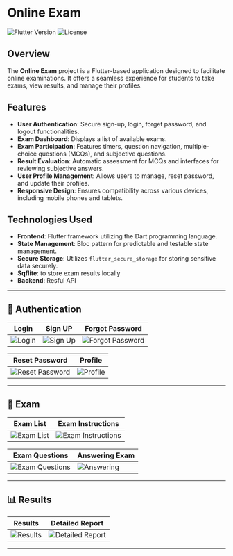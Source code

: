 # Online Exam

![Flutter Version](https://img.shields.io/badge/Flutter-v3.27.0-blue)
![License](https://img.shields.io/badge/License-MIT-green)

## Overview

The **Online Exam** project is a Flutter-based application designed to facilitate online examinations. It offers a seamless experience for students to take exams, view results, and manage their profiles.

## Features

- **User Authentication**: Secure sign-up, login, forget password, and logout functionalities.
- **Exam Dashboard**: Displays a list of available exams.
- **Exam Participation**: Features timers, question navigation, multiple-choice questions (MCQs), and subjective questions.
- **Result Evaluation**: Automatic assessment for MCQs and interfaces for reviewing subjective answers.
- **User Profile Management**: Allows users to manage, reset password, and update their profiles.
- **Responsive Design**: Ensures compatibility across various devices, including mobile phones and tablets.

## Technologies Used

- **Frontend**: Flutter framework utilizing the Dart programming language.
- **State Management**: Bloc pattern for predictable and testable state management.
- **Secure Storage**: Utilizes `flutter_secure_storage` for storing sensitive data securely.
- **Sqflite**: to store exam results locally
- **Backend**: Resful API
---

## 🔐 Authentication  

| Login | Sign UP | Forgot Password |
|--------|--------|----------------|
| ![Login](https://github.com/user-attachments/assets/73957d8c-cd23-402c-8192-c9c54dfda4a9) | ![Sign Up](https://github.com/user-attachments/assets/f5a32720-8d78-4415-a1ee-a45579fd645f) | ![Forgot Password](https://github.com/user-attachments/assets/dc29a2b6-94c3-4f7c-bb46-59150f4dd89c) |

| Reset Password | Profile |
|---------------|---------|
| ![Reset Password](https://github.com/user-attachments/assets/dc29a2b6-94c3-4f7c-bb46-59150f4dd89c) | ![Profile](https://github.com/user-attachments/assets/f545eaf9-0350-44aa-abb4-7cac6a2e0f05) |

---

## 📝 Exam  

| Exam List | Exam Instructions |
|-----------|------------------|
| ![Exam List](https://github.com/user-attachments/assets/30f87309-b13d-4d92-92ac-90d2992161ca) | ![Exam Instructions](https://github.com/user-attachments/assets/ec200393-8093-4f11-a6b1-cac4eaf5f0d0) |

| Exam Questions | Answering Exam |
|---------------|---------------|
| ![Exam Questions](https://github.com/user-attachments/assets/1d9ea74c-1dd0-4dc6-8a8d-45fd092e7242) | ![Answering](https://github.com/user-attachments/assets/23278abd-d6c8-4859-af2f-586b0e53666f) |

---

## 📊 Results  

| Results | Detailed Report |
|---------|---------------|
| ![Results](https://github.com/user-attachments/assets/4b3952a5-c2bb-4849-b189-f822ec5f9cae) | ![Detailed Report](https://github.com/user-attachments/assets/85ce44c3-eb02-491a-b25e-1bdaf852606c) |

---

